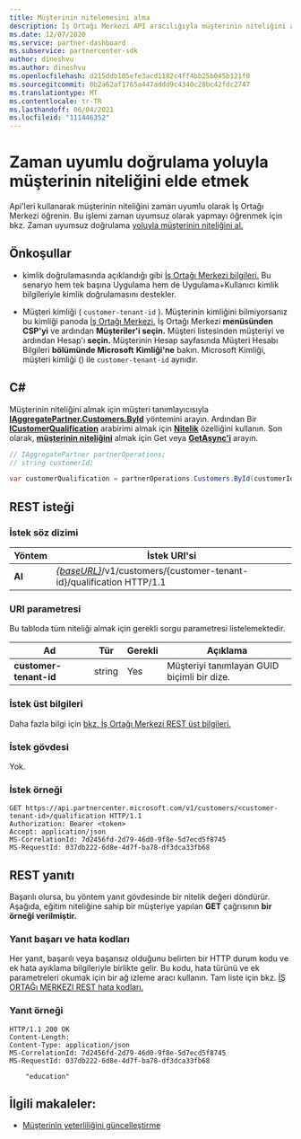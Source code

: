 ```yaml
---
title: Müşterinin nitelemesini alma
description: İş Ortağı Merkezi API aracılığıyla müşterinin niteliğini almak için zaman uyumlu doğrulamayı kullanmayı öğrenin. İş ortakları Eğitim müşterilerini doğrulamak için bunu kullanabilir.
ms.date: 12/07/2020
ms.service: partner-dashboard
ms.subservice: partnercenter-sdk
author: dineshvu
ms.author: dineshvu
ms.openlocfilehash: d215ddb105efe3acd1182c4ff4bb25b045b121f0
ms.sourcegitcommit: 0b2a62af1765a447addd9c4340c28bc42fdc2747
ms.translationtype: MT
ms.contentlocale: tr-TR
ms.lasthandoff: 06/04/2021
ms.locfileid: "111446352"
---
```

# <a name="get-a-customers-qualification-via-synchronous-validation"></a>Zaman uyumlu doğrulama yoluyla müşterinin niteliğini elde etmek

Api'leri kullanarak müşterinin niteliğini zaman uyumlu olarak İş Ortağı Merkezi öğrenin. Bu işlemi zaman uyumsuz olarak yapmayı öğrenmek için bkz. Zaman uyumsuz doğrulama [yoluyla müşterinin niteliğini al.](get-customer-qualification-asynchronous.md)

## <a name="prerequisites"></a>Önkoşullar

- kimlik doğrulamasında açıklandığı gibi [İş Ortağı Merkezi bilgileri.](partner-center-authentication.md) Bu senaryo hem tek başına Uygulama hem de Uygulama+Kullanıcı kimlik bilgileriyle kimlik doğrulamasını destekler.

- Müşteri kimliği ( `customer-tenant-id` ). Müşterinin kimliğini bilmiyorsanız bu kimliği panoda [İş Ortağı Merkezi.](https://partner.microsoft.com/dashboard) İş Ortağı Merkezi **menüsünden CSP'yi** ve ardından **Müşteriler'i seçin.** Müşteri listesinden müşteriyi ve ardından Hesap'ı **seçin.** Müşterinin Hesap sayfasında Müşteri Hesabı Bilgileri **bölümünde Microsoft** **Kimliği'ne** bakın. Microsoft Kimliği, müşteri kimliği () ile `customer-tenant-id` aynıdır.

## <a name="c"></a>C\#

Müşterinin niteliğini almak için müşteri tanımlayıcısıyla [**IAggregatePartner.Customers.ById**](/dotnet/api/microsoft.store.partnercenter.customers.icustomercollection.byid) yöntemini arayın. Ardından Bir [**ICustomerQualification**](/dotnet/api/microsoft.store.partnercenter.qualification.icustomerqualification) arabirimi almak için [**Nitelik**](/dotnet/api/microsoft.store.partnercenter.customers.icustomer.qualification) özelliğini kullanın. Son olarak, [**müşterinin niteliğini**](/dotnet/api/microsoft.store.partnercenter.subscriptions.isubscriptioncollection.get) almak için Get veya [**GetAsync'i**](/dotnet/api/microsoft.store.partnercenter.subscriptions.isubscriptioncollection.getasync) arayın.

``` csharp
// IAggregatePartner partnerOperations;
// string customerId;

var customerQualification = partnerOperations.Customers.ById(customerId).Qualification.Get();
```

## <a name="rest-request"></a>REST isteği

### <a name="request-syntax"></a>İstek söz dizimi

| Yöntem  | İstek URI'si                                                                                          |
|---------|------------------------------------------------------------------------------------------------------|
| **Al** | [*{baseURL}*](partner-center-rest-urls.md)/v1/customers/{customer-tenant-id}/qualification HTTP/1.1 |

### <a name="uri-parameter"></a>URI parametresi

Bu tabloda tüm niteliği almak için gerekli sorgu parametresi listelemektedir.

| Ad               | Tür   | Gerekli | Açıklama                                           |
|--------------------|--------|----------|-------------------------------------------------------|
| **customer-tenant-id** | string | Yes      | Müşteriyi tanımlayan GUID biçimli bir dize. |

### <a name="request-headers"></a>İstek üst bilgileri

Daha fazla bilgi için [bkz. İş Ortağı Merkezi REST üst bilgileri.](headers.md)

### <a name="request-body"></a>İstek gövdesi

Yok.

### <a name="request-example"></a>İstek örneği

```http
GET https://api.partnercenter.microsoft.com/v1/customers/<customer-tenant-id>/qualification HTTP/1.1
Authorization: Bearer <token>
Accept: application/json
MS-CorrelationId: 7d2456fd-2d79-46d0-9f8e-5d7ecd5f8745
MS-RequestId: 037db222-6d8e-4d7f-ba78-df3dca33fb68
```

## <a name="rest-response"></a>REST yanıtı

Başarılı olursa, bu yöntem yanıt gövdesinde bir nitelik değeri döndürür.  Aşağıda, eğitim niteliğine sahip bir müşteriye yapılan **GET** çağrısının **bir örneği verilmiştir.**

### <a name="response-success-and-error-codes"></a>Yanıt başarı ve hata kodları

Her yanıt, başarılı veya başarısız olduğunu belirten bir HTTP durum kodu ve ek hata ayıklama bilgileriyle birlikte gelir. Bu kodu, hata türünü ve ek parametreleri okumak için bir ağ izleme aracı kullanın. Tam liste için bkz. [İŞ ORTAĞı MERKEZI REST hata kodları.](error-codes.md)

### <a name="response-example"></a>Yanıt örneği

```http
HTTP/1.1 200 OK
Content-Length:
Content-Type: application/json
MS-CorrelationId: 7d2456fd-2d79-46d0-9f8e-5d7ecd5f8745
MS-RequestId: 037db222-6d8e-4d7f-ba78-df3dca33fb68

    "education"

```

## <a name="related-articles"></a>İlgili makaleler:

- [Müşterinin yeterliliğini güncelleştirme](./update-customer-qualification-synchronous.md)